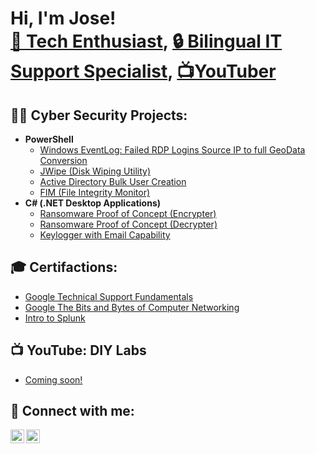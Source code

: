 <h1>Hi, I'm Jose! <br/><a href="https://github.com/Jesantos88">🚀 Tech Enthusiast</a>, <a href="https://www.linkedin.com/in/jose-santos-83490029b/">🔒 Bilingual IT Support Specialist</a>, <a href="https://www.youtube.com/channel/UC_TM6dCIPbhZqfZIHeP0bjQ">📺YouTuber</a></h1>

<h2>👨‍💻 Cyber Security Projects:</h2>

- <b>PowerShell</b>
  - [Windows EventLog: Failed RDP Logins Source IP to full GeoData Conversion](https://github.com/joshmadakor1/Sentinel-Lab)
  - [JWipe (Disk Wiping Utility)](https://github.com/joshmadakor1/Jwipe.PowerShell)
  - [Active Directory Bulk User Creation](https://github.com/joshmadakor1/AD_PS)
  - [FIM (File Integrity Monitor)](https://github.com/joshmadakor1/PowerShell-Integrity-FIM)
- <b>C# (.NET Desktop Applications)</b>
  - [Ransomware Proof of Concept (Encrypter)](https://github.com/joshmadakor1/EncrypterPOC)
  - [Ransomware Proof of Concept (Decrypter)](https://github.com/joshmadakor1/DecrypterPOC)
  - [Keylogger with Email Capability](https://github.com/joshmadakor1/Key-Logger-With-Email)

<h2>🎓 Certifactions:</h2>

- [Google Technical Support Fundamentals](https://coursera.org/share/b29dde27b3242ebcef64431e03068ce6)
- [Google The Bits and Bytes of Computer Networking](https://coursera.org/share/0c596e6fb2b6856c4a2b30f51e442e4c)
- [Intro to Splunk ](https://imgur.com/a/3K8KrkE)
  
<h2>📺 YouTube: DIY Labs </h2>

- [Coming soon!]()


<h2> 🤳 Connect with me:</h2>

[<img align="left" alt="JoseSantos | YouTube" width="22px" src="https://cdn.jsdelivr.net/npm/simple-icons@v3/icons/youtube.svg" />][youtube]
[<img align="left" alt="JoseSantos | LinkedIn" width="22px" src="https://cdn.jsdelivr.net/npm/simple-icons@v3/icons/linkedin.svg" />][linkedin]

[youtube]: https://www.youtube.com/channel/UC_TM6dCIPbhZqfZIHeP0bjQ
[linkedin]: https://github.com/Jesantos88

<!--
**joshmadakor1/joshmadakor1** is a ✨ _special_ ✨ repository because its `README.md` (this file) appears on your GitHub profile.
